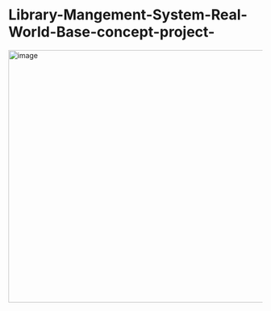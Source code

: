 # Library-Mangement-System-Real-World-Base-concept-project-

<img width="1518" height="500" alt="image" src="https://github.com/user-attachments/assets/c8c3fea4-4fa8-4968-ad45-62580c1f79cb" />
